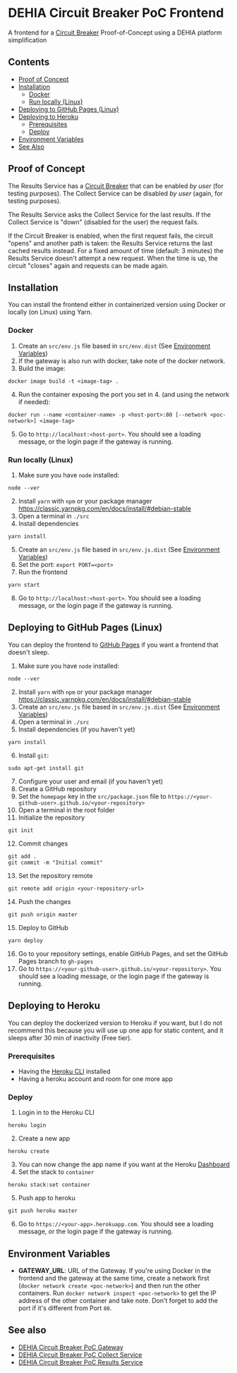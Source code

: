 # DEHIA Circuit Breaker PoC Frontend
A frontend for a [Circuit Breaker](https://docs.microsoft.com/en-us/azure/architecture/patterns/circuit-breaker) Proof-of-Concept using a DEHIA platform simplification

## Contents
- [Proof of Concept](#proof-of-concept)
- [Installation](#installation)
  - [Docker](#docker)
  - [Run locally (Linux)](#run-locally)
- [Deploying to GitHub Pages (Linux)](#deploying-to-github-pages(linux))
- [Deploying to Heroku](#deploying-to-heroku)
  - [Prerequisites](#prerequisites)
  - [Deploy](#deploy)
- [Environment Variables](#environment-variables)
- [See Also](#see-also)

## Proof of Concept
The Results Service has a [Circuit Breaker](https://docs.microsoft.com/en-us/azure/architecture/patterns/circuit-breaker) that can be enabled *by user* (for testing purposes).
The Collect Service can be disabled *by user* (again, for testing purposes).

The Results Service asks the Collect Service for the last results. If the Collect Service is "down" (disabled for the user) the request fails.

If the Circuit Breaker is enabled, when the first request fails, the circuit "opens" and another path is taken: the Results Service returns the last cached results instead. For a fixed amount of time (default: 3 minutes) the Results Service doesn't attempt a new request. When the time is up, the circuit "closes" again and requests can be made again.

## Installation
You can install the frontend either in containerized version using Docker or locally (on Linux) using Yarn.
### Docker
 1. Create an `src/env.js` file based in `src/env.dist` (See [Environment Variables](#Environment-Variables))
 2. If the gateway is also run with docker, take note of the docker network.
 3. Build the image: 
 ```
 docker image build -t <image-tag> .
 ```
 4. Run the container exposing the port you set in 4. (and using the network if needed): 
 ```
 docker run --name <container-name> -p <host-port>:80 [--network <poc-network>] <image-tag>
 ```
 5. Go to `http://localhost:<host-port>`. You should see a loading message, or the login page if the gateway is running.
### Run locally (Linux)
 1. Make sure you have `node` installed:
 ```
 node --ver
 ```
 2. Install `yarn` with `npm` or your package manager https://classic.yarnpkg.com/en/docs/install/#debian-stable
 3. Open a terminal in `./src`
 4. Install dependencies
 ```
 yarn install
 ```
 5. Create an `src/env.js` file based in `src/env.js.dist` (See [Environment Variables](#Environment-Variables))
 6. Set the port: `export PORT=<port>`
 7. Run the frontend
 ```
 yarn start
 ```
 8. Go to `http://localhost:<host-port>`. You should see a loading message, or the login page if the gateway is running.

 ## Deploying to GitHub Pages (Linux)
 You can deploy the frontend to [GitHub Pages](https://pages.github.com/) if you want a frontend that doesn't sleep.

 1. Make sure you have `node` installed:
 ```
 node --ver
 ```
 2. Install `yarn` with `npm` or your package manager https://classic.yarnpkg.com/en/docs/install/#debian-stable
 3. Create an `src/env.js` file based in `src/env.js.dist` (See [Environment Variables](#Environment-Variables))
 4. Open a terminal in `./src`
 5. Install dependencies (if you haven't yet)
 ```
 yarn install
 ```
 6. Install `git`:
 ```
 sudo apt-get install git
 ```
 7. Configure your user and email (if you haven't yet)
 8. Create a GitHub repository
 9. Set the `homepage` key in the `src/package.json` file to `https://<your-github-user>.github.io/<your-repository>`
 10. Open a terminal in the root folder
 11. Initialize the repository
 ```
 git init
 ```
 12. Commit changes
 ```
 git add .
 git commit -m "Initial commit"
 ```
 13. Set the repository remote 
 ```
 git remote add origin <your-repository-url>
 ```
 14. Push the changes
 ```
 git push origin master
 ```
 15. Deploy to GitHub
 ```
 yarn deploy
 ```
 16. Go to your repository settings, enable GitHub Pages, and set the GitHub Pages branch to `gh-pages`
 16. Go to `https://<your-github-user>.github.io/<your-repository>`. You should see a loading message, or the login page if the gateway is running.

 ## Deploying to Heroku
 You can deploy the dockerized version to Heroku if you want, but I do not recommend this because you will use up one app for static content, and it sleeps after 30 min of inactivity (Free tier).
 ### Prerequisites
 - Having the [Heroku CLI](https://devcenter.heroku.com/articles/heroku-cli) installed
 - Having a heroku account and room for one more app

 ### Deploy
  1. Login in to the Heroku CLI
  ```
  heroku login
  ```
  2. Create a new app
  ```
  heroku create
  ```
  3. You can now change the app name if you want at the Heroku [Dashboard](https://dashboard.heroku.com/)
  4. Set the stack to `container`
  ```
  heroku stack:set container
  ```
  5. Push app to heroku
  ```
  git push heroku master
  ```
  6. Go to `https://<your-app>.herokuapp.com`. You should see a loading message, or the login page if the gateway is running.
  
  ## Environment Variables
  - **GATEWAY_URL**: URL of the Gateway. If you're using Docker in the frontend and the gateway at the same time, create a network first (`docker network create <poc-network>`) and then run the other containers. Run `docker network inspect <poc-network>` to get the IP address of the other container and take note. Don't forget to add the port if it's different from Port `80`.
  ## See also
- [DEHIA Circuit Breaker PoC Gateway](https://github.com/mokocchi/dehia-cb-poc-gateway)
- [DEHIA Circuit Breaker PoC Collect Service](https://github.com/mokocchi/dehia-cb-poc-collect)
- [DEHIA Circuit Breaker PoC Results Service](https://github.com/mokocchi/dehia-cb-poc-results)
